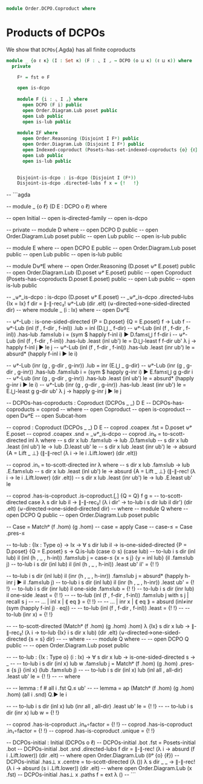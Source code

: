 
<!--
```agda
open import Cat.Prelude

open import Cat.Functor.Subcategory
open import Order.DCPO
open import Order.Base
open import Cat.Diagram.Coproduct
open import Cat.Diagram.Coproduct.Indexed
open import Cat.Diagram.Initial
open import Order.Instances.Coproduct
open import Data.Sum

open import Order.Instances.Disjoint

import Order.Diagram.Lub
import Order.Reasoning


```
-->


```agda

module Order.DCPO.Coproduct where

```


<!--
```agda
_ = DCPOs
``` 
-->

# Products of DCPOs

We show that `DCPOs`{.Agda} has all finite coproducts


```agda
module _ {o ℓ κ} (I : Set κ) (F : ⌞ I ⌟ → DCPO (o ⊔ κ) (ℓ ⊔ κ)) where
  private

    Fᵖ = fst ⊙ F

    open is-dcpo
    
    module F {i : ⌞ I ⌟} where
      open DCPO (F i) public
      open Order.Diagram.Lub poset public
      open Lub public
      open is-lub public
    
    module ΣF where
      open Order.Reasoning (Disjoint I Fᵖ) public
      open Order.Diagram.Lub (Disjoint I Fᵖ) public
      open Indexed-coproduct (Posets-has-set-indexed-coproducts {o} {ℓ} I Fᵖ) public
      open Lub public
      open is-lub public

    
    Disjoint-is-dcpo : is-dcpo (Disjoint I (Fᵖ))
    Disjoint-is-dcpo .directed-lubs f x = {!   !}

```

-- ```agda

-- module _ {o ℓ} (D E : DCPO o ℓ) where

--   open Initial
--   open is-directed-family
--   open is-dcpo
  
--   private
--     module D where
--       open DCPO D public
--       open Order.Diagram.Lub poset public
--       open Lub public
--       open is-lub public

--     module E where
--       open DCPO E public
--       open Order.Diagram.Lub poset public
--       open Lub public
--       open is-lub public


--     module D⊎ᵖE where
--       open Order.Reasoning (D.poset ⊎ᵖ E.poset) public
--       open Order.Diagram.Lub (D.poset ⊎ᵖ E.poset) public
--       open Coproduct (Posets-has-coproducts D.poset E.poset) public
--       open Lub public
--       open is-lub public
      
--   _⊎ᵖ_is-dcpo : is-dcpo (D.poset ⊎ᵖ E.poset)
--   _⊎ᵖ_is-dcpo .directed-lubs {Ix = Ix} f dir = ∥-∥-rec₂! ⊎ᵖ-Lub (dir .elt) (⊎-directed→one-sided-directed dir)
--     where module _ (i : Ix) where
--       open D⊎ᵖE

--       ⊎ᵖ-Lub : is-one-sided-directed {P = D.poset} {Q = E.poset} f → Lub f
--       ⊎ᵖ-Lub (inl (f , f-dir , f-inl)) .lub = inl (D.⋃ _ f-dir)
--       ⊎ᵖ-Lub (inl (f , f-dir , f-inl)) .has-lub .fam≤lub i = (sym $ happly f-inl i) ▶ D.fam≤⋃ f f-dir i
--       ⊎ᵖ-Lub (inl (f , f-dir , f-inl)) .has-lub .least (inl ub') le = D.⋃-least f f-dir ub' λ j → happly f-inl j ▶ le j
--       ⊎ᵖ-Lub (inl (f , f-dir , f-inl)) .has-lub .least (inr ub') le = absurd* (happly f-inl i ▶ le i)
      
--       ⊎ᵖ-Lub (inr (g , g-dir , g-inr)) .lub = inr (E.⋃ _ g-dir)
--       ⊎ᵖ-Lub (inr (g , g-dir , g-inr)) .has-lub .fam≤lub i = (sym $ happly g-inr i) ▶ E.fam≤⋃ g g-dir i
--       ⊎ᵖ-Lub (inr (g , g-dir , g-inr)) .has-lub .least (inl ub') le = absurd* (happly g-inr i ▶ le i)
--       ⊎ᵖ-Lub (inr (g , g-dir , g-inr)) .has-lub .least (inr ub') le = E.⋃-least g g-dir ub' λ j → happly g-inr j ▶ le j


--   DCPOs-has-coproducts : Coproduct (DCPOs _ _) D E
--   DCPOs-has-coproducts = coprod
--     where
--       open Coproduct
--       open is-coproduct
--       open D⊎ᵖE
--       open Subcat-hom
      
--       coprod : Coproduct (DCPOs _ _) D E
--       coprod .coapex .fst = D.poset ⊎ᵖ E.poset
--       coprod .coapex .snd = _⊎ᵖ_is-dcpo
--       coprod .in₀ = to-scott-directed inl λ where 
--         s dir x lub .fam≤lub → lub .D.fam≤lub
--         s dir x lub .least (inl ub') le → lub .D.least ub' le
--         s dir x lub .least (inr ub') le → absurd {A = Lift _ ⊥} (∥-∥-rec! (λ i → le i .Lift.lower) (dir .elt))
        
--       coprod .in₁ = to-scott-directed inr λ where
--         s dir x lub .fam≤lub → lub .E.fam≤lub
--         s dir x lub .least (inl ub') le → absurd {A = Lift _ ⊥} (∥-∥-rec! (λ i → le i .Lift.lower) (dir .elt))
--         s dir x lub .least (inr ub') le → lub .E.least ub' le
        
--       coprod .has-is-coproduct .is-coproduct.[_,_] {Q = Q} f g = 
--         to-scott-directed case λ s dir lub il → ∥-∥-rec₂! (λ i dir' → to-lub i s dir lub il dir') (dir .elt) (⊎-directed→one-sided-directed dir)
--           where 
--             module Q where
--               open DCPO Q public
--               open Order.Diagram.Lub poset public
            
--             Case = Matchᵖ (f .hom) (g .hom)
--             case = apply Case
--             case-≤ = Case .pres-≤
            
--             to-lub : {Ix : Type o} → Ix → ∀ s dir lub il → is-one-sided-directed {P = D.poset} {Q = E.poset} s → Q.is-lub (case ⊙ s) (case lub)
--             to-lub i s dir (inl lub) il (inl (h , _ , h-inl)) .fam≤lub j = case-≤ {x = s j} {y = inl lub} (il .fam≤lub j)
--             to-lub i s dir (inl lub) il (inl (h , _ , h-inl)) .least ub' il' = {!   !}

--             to-lub i s dir (inl lub) il (inr (h , _ , h-inr)) .fam≤lub j = absurd* (happly h-inr j ▶ il .fam≤lub j)
--             to-lub i s dir (inl lub) il (inr (h , _ , h-inr)) .least ub' = {!  !}
--             to-lub i s dir (inr lub) il one-side .fam≤lub = {!   !}
--             to-lub i s dir (inr lub) il one-side .least = {!   !}
--               -- to-lub (inl (f , f-dir , f-inl)) .fam≤lub j with s j | recall s j
--               -- ... | inl x | ⟪ eq ⟫ = {!   !}
--               -- ... | inr x | ⟪ eq ⟫ = absurd (inl≠inr (sym (happly f-inl j) ∙ eq))
--               -- to-lub (inl (f , f-dir , f-inl)) .least = {!   !}
--               -- to-lub (inr x) = {!   !}
            


--         -- to-scott-directed (Matchᵖ (f .hom) (g .hom) .hom) λ {Ix} s dir x lub → ∥-∥-rec₂! (λ i → to-lub {Ix} i s dir x lub) (dir .elt) (⊎-directed→one-sided-directed {s = s} dir)
--         -- where
--         --   module Q where
--         --     open DCPO Q public
--         --     open Order.Diagram.Lub poset public

--         --   to-lub : {Ix : Type o} (i : Ix) → ∀ s dir x lub → is-one-sided-directed s → _
--         --   to-lub i s dir (inl x) lub w .fam≤lub j = Matchᵖ (f .hom) (g .hom) .pres-≤ {s j} {inl x} (lub .fam≤lub j)
--         --   to-lub i s dir (inl x) lub (inl all , all-dir) .least ub' le = {!  !}
--         --     where

--         --       lemma : f # all i .fst Q.≤ ub'
--         --       lemma = ap (Matchᵖ (f .hom) (g .hom) .hom) (all i .snd) Q.▶ le i

--         --   to-lub i s dir (inl x) lub (inr all , all-dir) .least ub' le = {!   !}
--         --   to-lub i s dir (inr x) lub w = {!   !}
          
--       coprod .has-is-coproduct .in₀∘factor = {!   !}
--       coprod .has-is-coproduct .in₁∘factor = {!   !}
--       coprod .has-is-coproduct .unique = {!   !}
  

--   DCPOs-initial : Initial (DCPOs o ℓ)
--   DCPOs-initial .bot .fst = Posets-initial .bot
--   DCPOs-initial .bot .snd .directed-lubs f dir = ∥-∥-rec! (λ i → absurd (f i .Lift.lower)) (dir .elt)
--     where open Order.Diagram.Lub (𝟘ᵖ {o} {ℓ})
--   DCPOs-initial .has⊥ x .centre = to-scott-directed (λ ()) λ s dir _ _ → ∥-∥-rec! (λ i → absurd (s i .Lift.lower)) (dir .elt) 
--     where open Order.Diagram.Lub (x .fst)
--   DCPOs-initial .has⊥ x .paths f = ext λ ()
-- ```
             
                